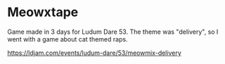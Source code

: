 # Meowxtape
Game made in 3 days for Ludum Dare 53. The theme was "delivery", so I went with a game about cat themed raps.

https://ldjam.com/events/ludum-dare/53/meowmix-delivery
